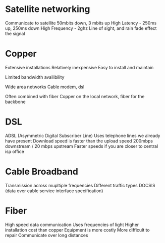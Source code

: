 # Satellite networking
Communicate to satellite
50mbits down, 3 mbits up
High Latency - 250ms up, 250ms down
High Frequency - 2ghz
Line of sight, and rain fade effect the signal

# Copper
Extensive installations
Relatively inexpensive
Easy to install and maintain

Limited bandwidth availibility

Wide area networks
Cable modem, dsl

Often combined with fiber
Copper on the local network, fiber for the backbone

# DSL
ADSL (Asymmetric Digital Subscriber Line)
Uses telephone lines we already have present
Download speed is faster than the upload speed
200mbps downstream / 20 mbps upstream
Faster speeds if you are closer to central isp office

# Cable Broadband
Transmission across mupltiple frequencies
Different traffic types
DOCSIS (data over cable service interface specification)

# Fiber
High speed data communication
Uses frequencies of light
Higher installation cost than copper
Equipment is more costly
More difficult to repair
Communicate over long distances